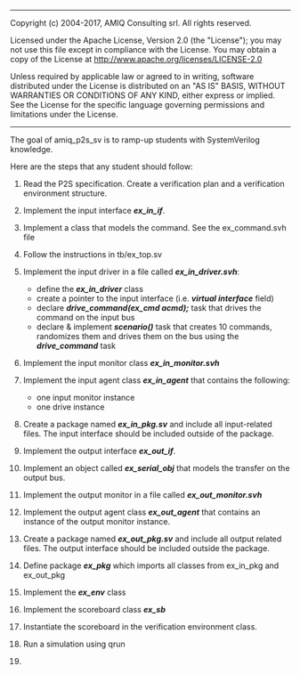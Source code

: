 *******************************************************************************
Copyright (c) 2004-2017, AMIQ Consulting srl. All rights reserved.

Licensed under the Apache License, Version 2.0 (the "License");
you may not use this file except in compliance with the License.
You may obtain a copy of the License at
    http://www.apache.org/licenses/LICENSE-2.0

Unless required by applicable law or agreed to in writing, software
distributed under the License is distributed on an "AS IS" BASIS,
WITHOUT WARRANTIES OR CONDITIONS OF ANY KIND, either express or implied.
See the License for the specific language governing permissions and
limitations under the License.
******************************************************************************

The goal of amiq_p2s_sv is to ramp-up students with SystemVerilog knowledge.

Here are the steps that any student should follow:

1. Read the P2S specification. 
Create a verification plan and a verification environment structure.

2. Implement the input interface ***ex_in_if***.


3. Implement a class that models the command. See the ex_command.svh file


4. Follow the instructions in tb/ex_top.sv


5. Implement the input driver in a file called ***ex_in_driver.svh***:
    - define the ***ex_in_driver*** class
    - create a pointer to the input interface (i.e. ***virtual interface*** field)
    - declare ***drive_command(ex_cmd acmd);*** task that drives the command on the input bus
    - declare & implement ***scenario()*** task that creates 10 commands, randomizes them and drives them on the bus using the ***drive_command*** task

6. Implement the input monitor class ***ex_in_monitor.svh***

7. Implement the input agent class ***ex_in_agent*** that contains the following:
    - one input monitor instance
    - one drive instance

8. Create a package named ***ex_in_pkg.sv*** and include all input-related files. The input interface should be included outside of the package.


9. Implement the output interface ***ex_out_if***.


10. Implement an object called ***ex_serial_obj*** that models the transfer on the output bus.


11. Implement the output monitor in a file called ***ex_out_monitor.svh***



12. Implement the output agent class ***ex_out_agent*** that contains an instance of the output monitor instance.

13. Create a package named ***ex_out_pkg.sv*** and include all output related files. The output interface should be included outside the package.


14. Define package ***ex_pkg*** which imports all classes from ex_in_pkg and ex_out_pkg

15. Implement the ***ex_env*** class

16. Implement the scoreboard class ***ex_sb***

17. Instantiate the scoreboard in the verification environment class.

18. Run a simulation using qrun

19. 

